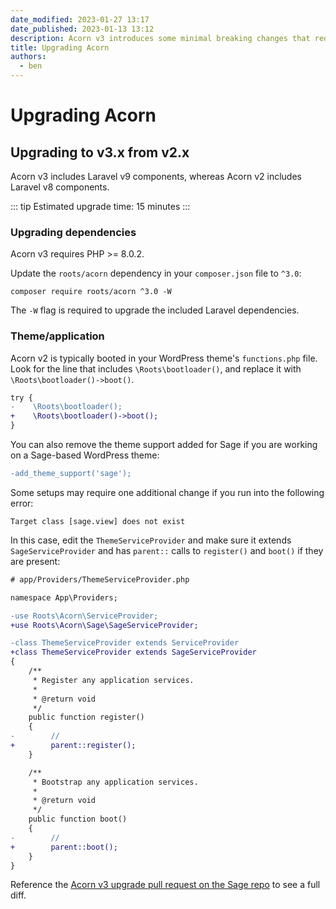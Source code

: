 ```yaml
---
date_modified: 2023-01-27 13:17
date_published: 2023-01-13 13:12
description: Acorn v3 introduces some minimal breaking changes that require updates when coming from Acorn v2.
title: Upgrading Acorn
authors:
  - ben
---
```


# Upgrading Acorn

## Upgrading to v3.x from v2.x

Acorn v3 includes Laravel v9 components, whereas Acorn v2 includes Laravel v8 components.

::: tip
Estimated upgrade time: 15 minutes
:::

### Upgrading dependencies

Acorn v3 requires PHP >= 8.0.2.

Update the `roots/acorn` dependency in your `composer.json` file to `^3.0`:

```shell
composer require roots/acorn ^3.0 -W
```

The `-W` flag is required to upgrade the included Laravel dependencies.

### Theme/application

Acorn v2 is typically booted in your WordPress theme's `functions.php` file. Look for the line that includes `\Roots\bootloader()`, and replace it with `\Roots\bootloader()->boot()`.

```diff
try {
-    \Roots\bootloader();
+    \Roots\bootloader()->boot();
}
```

You can also remove the theme support added for Sage if you are working on a Sage-based WordPress theme:

```diff
-add_theme_support('sage');
```

Some setups may require one additional change if you run into the following error:

```plaintext
Target class [sage.view] does not exist
```

In this case, edit the `ThemeServiceProvider` and make sure it extends `SageServiceProvider` and has `parent::` calls to `register()` and `boot()` if they are present:

```diff
# app/Providers/ThemeServiceProvider.php

namespace App\Providers;

-use Roots\Acorn\ServiceProvider;
+use Roots\Acorn\Sage\SageServiceProvider;

-class ThemeServiceProvider extends ServiceProvider
+class ThemeServiceProvider extends SageServiceProvider
{
    /**
     * Register any application services.
     *
     * @return void
     */
    public function register()
    {
-        //
+        parent::register();
    }

    /**
     * Bootstrap any application services.
     *
     * @return void
     */
    public function boot()
    {
-        //
+        parent::boot();
    }
}
```

Reference the [Acorn v3 upgrade pull request on the Sage repo](https://github.com/roots/sage/pull/3097) to see a full diff.
